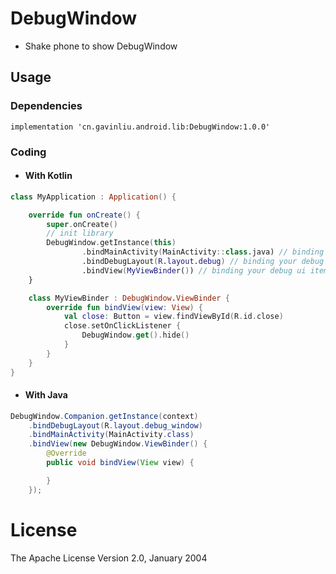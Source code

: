 # DebugWindow

* Shake phone to show DebugWindow

## Usage

### Dependencies

```
implementation 'cn.gavinliu.android.lib:DebugWindow:1.0.0'
```

### Coding

+ #### With Kotlin

```kotlin
class MyApplication : Application() {

    override fun onCreate() {
        super.onCreate()
        // init library
        DebugWindow.getInstance(this)
                .bindMainActivity(MainActivity::class.java) // binding your app main activity
                .bindDebugLayout(R.layout.debug) // binding your debug ui
                .bindView(MyViewBinder()) // binding your debug ui item
    }

    class MyViewBinder : DebugWindow.ViewBinder {
        override fun bindView(view: View) {
            val close: Button = view.findViewById(R.id.close)
            close.setOnClickListener {
                DebugWindow.get().hide()
            }
        }
    }
}
```

+ #### With Java

```java
DebugWindow.Companion.getInstance(context)
    .bindDebugLayout(R.layout.debug_window)
    .bindMainActivity(MainActivity.class)
    .bindView(new DebugWindow.ViewBinder() {
        @Override
        public void bindView(View view) {

        }
    });
```

# License

The Apache License Version 2.0, January 2004

